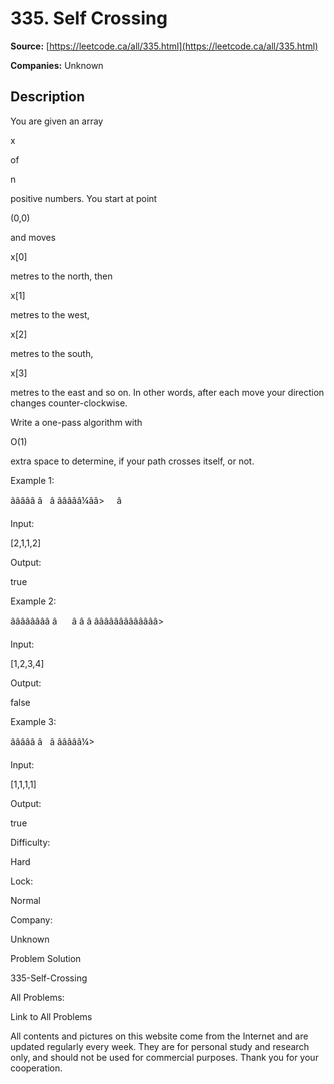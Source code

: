 # 335. Self Crossing

**Source:** [https://leetcode.ca/all/335.html](https://leetcode.ca/all/335.html)

**Companies:** Unknown

## Description

You are given an array

x

of

n

positive numbers. You start at point

(0,0)

and moves

x[0]

metres to the north, then

x[1]

metres to the west,

x[2]

metres to the south,

x[3]

metres to the east and so on. In
        other words, after each move your direction changes counter-clockwise.

Write a one-pass algorithm with

O(1)

extra space to determine, if your path
        crosses itself, or not.

Example 1:

âââââ
â   â
âââââ¼ââ>
    â

Input:

[2,1,1,2]

Output:

true

Example 2:

ââââââââ
â      â
â
â
âââââââââââââ>

Input:

[1,2,3,4]

Output:

false

Example 3:

âââââ
â   â
âââââ¼>

Input:

[1,1,1,1]

Output:

true

Difficulty:

Hard

Lock:

Normal

Company:

Unknown

Problem Solution

335-Self-Crossing

All Problems:

Link to All Problems

All contents and pictures on this website come from the Internet and are updated regularly every week. They are for personal study and research only, and should not be used for commercial purposes. Thank you for your cooperation.

